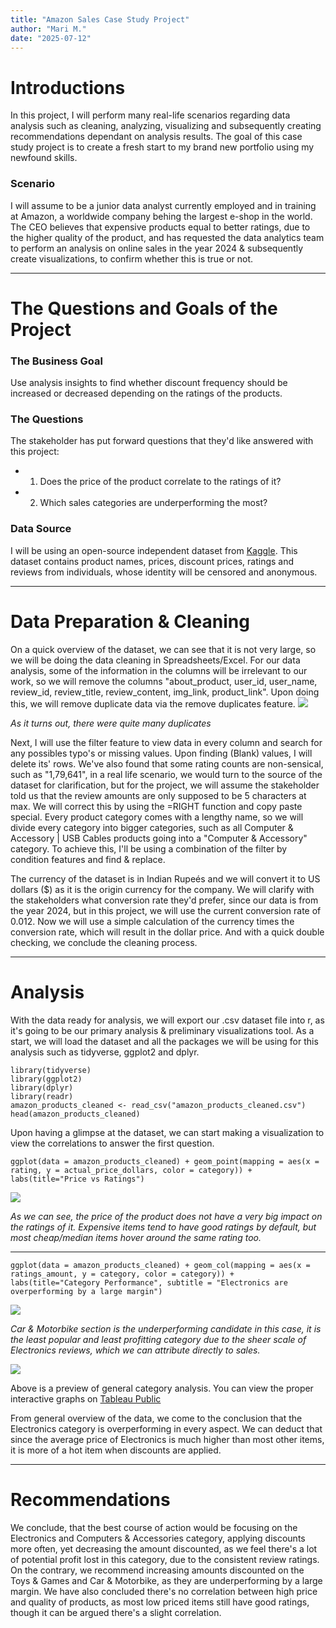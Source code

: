 ```yaml
---
title: "Amazon Sales Case Study Project"
author: "Mari M."
date: "2025-07-12"
---
```

# Introductions

In this project, I will perform many real-life scenarios regarding data analysis such as cleaning, analyzing, visualizing and subsequently creating recommendations dependant on analysis results. The goal of this case study project is to create a fresh start to my brand new portfolio using my newfound skills.

### Scenario

I will assume to be a junior data analyst currently employed and in training at Amazon, a worldwide company behing the largest e-shop in the world. The CEO believes that expensive products equal to better ratings, due to the higher quality of the product, and has requested the data analytics team to perform an analysis on online sales in the year 2024 & subsequently create visualizations, to confirm whether this is true or not.






---

# The Questions and Goals of the Project

### The Business Goal

Use analysis insights to find whether discount frequency should be increased or decreased depending on the ratings of the products.

### The Questions

The stakeholder has put forward questions that they'd like answered with this project:

* 1. Does the price of the product correlate to the ratings of it?
* 2. Which sales categories are underperforming the most?

### Data Source

I will be using an open-source independent dataset from [Kaggle](https://www.kaggle.com/datasets/karkavelrajaj/amazon-sales-dataset).
This dataset contains product names, prices, discount prices, ratings and reviews from individuals, whose identity will be censored and anonymous.

---

# Data Preparation & Cleaning

On a quick overview of the dataset, we can see that it is not very large, so we will be doing the data cleaning in Spreadsheets/Excel. For our data analysis, some of the information in the columns will be irrelevant to our work, so we will remove the columns "about_product, user_id, user_name, review_id, review_title, review_content, img_link, product_link". 
Upon doing this, we will remove duplicate data via the remove duplicates feature.
![](https://i.ibb.co/5WBKs74P/image-png.png)

*As it turns out, there were quite many duplicates*

Next, I will use the filter feature to view data in every column and search for any possibles typo's or missing values. Upon finding (Blank) values, I will delete its' rows. We've also found that some rating counts are non-sensical, such as "1,79,641", in a real life scenario, we would turn to the source of the dataset for clarification, but for the project, we will assume the stakeholder told us that the review amounts are only supposed to be 5 characters at max. We will correct this by using the =RIGHT function and copy paste special. 
Every product category comes with a lengthy name, so we will divide every category into bigger categories, such as all Computer & Accessory | USB Cables products going into a "Computer & Accessory" category. To achieve this, I'll be using a combination of the filter by condition features and find & replace.

The currency of the dataset is in Indian Rupeés and we will convert it to US dollars ($) as it is the origin currency for the company. We will clarify with the stakeholders what conversion rate they'd prefer, since our data is from the year 2024, but in this project, we will use the current conversion rate of 0.012.
Now we will use a simple calculation of the currency times the conversion rate, which will result in the dollar price. And with a quick double checking, we conclude the cleaning process.

---

# Analysis 

With the data ready for analysis, we will export our .csv dataset file into r, as it's going to be our primary analysis & preliminary visualizations tool. 
As a start, we will load the dataset and all the packages we will be using for this analysis such as tidyverse, ggplot2 and dplyr. 

```{r}
library(tidyverse)
library(ggplot2)
library(dplyr)
library(readr)
amazon_products_cleaned <- read_csv("amazon_products_cleaned.csv")
head(amazon_products_cleaned)
```

Upon having a glimpse at the dataset, we can start making a visualization to view the correlations to answer the first question.

```{r eval=FALSE, include=FALSE}
ggplot(data = amazon_products_cleaned) + geom_point(mapping = aes(x = rating, y = actual_price_dollars, color = category)) + labs(title="Price vs Ratings")   

```

![](https://i.ibb.co/Dg5Lww5W/Price-VRatings.png)



*As we can see, the price of the product does not have a very big impact on the ratings of it. Expensive items tend to have good ratings by default, but most cheap/median items hover around the same rating too.*

---

```{r warning=FALSE}
ggplot(data = amazon_products_cleaned) + geom_col(mapping = aes(x = ratings_amount, y = category, color = category)) + labs(title="Category Performance", subtitle = "Electronics are overperforming by a large margin")   
```

![](https://i.ibb.co/C5xG44q5/Performance.png)



*Car & Motorbike section is the underperforming candidate in this case, it is the least popular and least profitting category due to the sheer scale of Electronics reviews, which we can attribute directly to sales.*

![](https://i.ibb.co/DHg5N1MR/Tableau-A-Sales.png)

Above is a preview of general category analysis. You can view the proper interactive graphs on [Tableau Public](https://public.tableau.com/app/profile/marco.minar.ik/viz/TableauA-Sales1/Dashboard1)

From general overview of the data, we come to the conclusion that the Electronics category is overperforming in every aspect. We can deduct that since the average price of Electronics is much higher than most other items, it is more of a hot item when discounts are applied.

---


# Recommendations

We conclude, that the best course of action would be focusing on the Electronics and Computers & Accessories category, applying discounts more often, yet decreasing the amount discounted, as we feel there's a lot of potential profit lost in this category, due to the consistent review ratings. On the contrary, we recommend increasing amounts discounted on the Toys & Games and Car & Motorbike, as they are underperforming by a large margin. 
We have also concluded there's no correlation between high price and quality of products, as most low priced items still have good ratings, though it can be argued there's a slight correlation.
